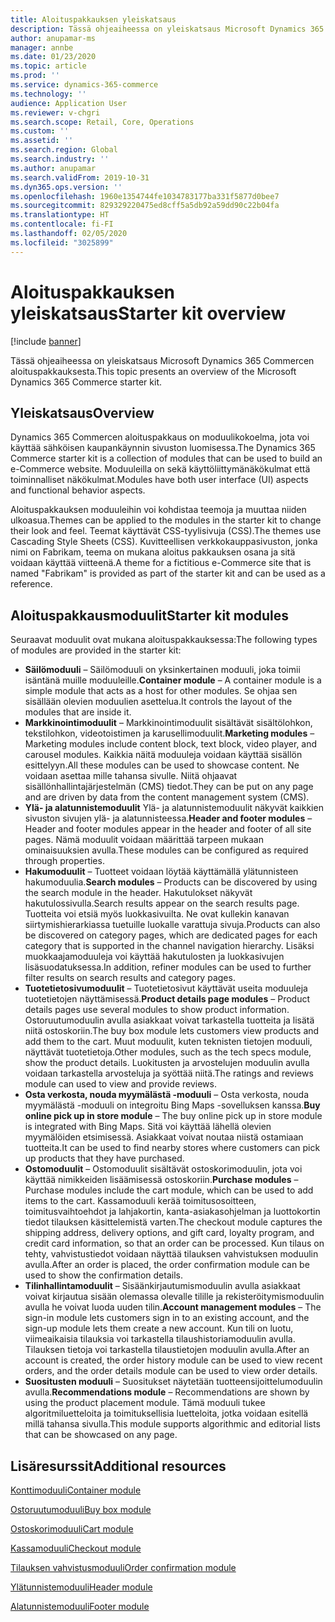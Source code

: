 ```yaml
---
title: Aloituspakkauksen yleiskatsaus
description: Tässä ohjeaiheessa on yleiskatsaus Microsoft Dynamics 365 Commercen aloituspakkauksesta.
author: anupamar-ms
manager: annbe
ms.date: 01/23/2020
ms.topic: article
ms.prod: ''
ms.service: dynamics-365-commerce
ms.technology: ''
audience: Application User
ms.reviewer: v-chgri
ms.search.scope: Retail, Core, Operations
ms.custom: ''
ms.assetid: ''
ms.search.region: Global
ms.search.industry: ''
ms.author: anupamar
ms.search.validFrom: 2019-10-31
ms.dyn365.ops.version: ''
ms.openlocfilehash: 1960e1354744fe1034783177ba331f5877d0bee7
ms.sourcegitcommit: 829329220475ed8cff5a5db92a59dd90c22b04fa
ms.translationtype: HT
ms.contentlocale: fi-FI
ms.lasthandoff: 02/05/2020
ms.locfileid: "3025899"
---
```

# <a name="starter-kit-overview"></a><span data-ttu-id="03c42-103">Aloituspakkauksen yleiskatsaus</span><span class="sxs-lookup"><span data-stu-id="03c42-103">Starter kit overview</span></span>


[!include [banner](includes/banner.md)]

<span data-ttu-id="03c42-104">Tässä ohjeaiheessa on yleiskatsaus Microsoft Dynamics 365 Commercen aloituspakkauksesta.</span><span class="sxs-lookup"><span data-stu-id="03c42-104">This topic presents an overview of the Microsoft Dynamics 365 Commerce starter kit.</span></span>

## <a name="overview"></a><span data-ttu-id="03c42-105">Yleiskatsaus</span><span class="sxs-lookup"><span data-stu-id="03c42-105">Overview</span></span>

<span data-ttu-id="03c42-106">Dynamics 365 Commercen aloituspakkaus on moduulikokoelma, jota voi käyttää sähköisen kaupankäynnin sivuston luomisessa.</span><span class="sxs-lookup"><span data-stu-id="03c42-106">The Dynamics 365 Commerce starter kit is a collection of modules that can be used to build an e-Commerce website.</span></span> <span data-ttu-id="03c42-107">Moduuleilla on sekä käyttöliittymänäkökulmat että toiminnalliset näkökulmat.</span><span class="sxs-lookup"><span data-stu-id="03c42-107">Modules have both user interface (UI) aspects and functional behavior aspects.</span></span>

<span data-ttu-id="03c42-108">Aloituspakkauksen moduuleihin voi kohdistaa teemoja ja muuttaa niiden ulkoasua.</span><span class="sxs-lookup"><span data-stu-id="03c42-108">Themes can be applied to the modules in the starter kit to change their look and feel.</span></span> <span data-ttu-id="03c42-109">Teemat käyttävät CSS-tyylisivuja (CSS).</span><span class="sxs-lookup"><span data-stu-id="03c42-109">The themes use Cascading Style Sheets (CSS).</span></span> <span data-ttu-id="03c42-110">Kuvitteellisen verkkokauppasivuston, jonka nimi on Fabrikam, teema on mukana aloitus pakkauksen osana ja sitä voidaan käyttää viitteenä.</span><span class="sxs-lookup"><span data-stu-id="03c42-110">A theme for a fictitious e-Commerce site that is named "Fabrikam" is provided as part of the starter kit and can be used as a reference.</span></span>

## <a name="starter-kit-modules"></a><span data-ttu-id="03c42-111">Aloituspakkausmoduulit</span><span class="sxs-lookup"><span data-stu-id="03c42-111">Starter kit modules</span></span>

<span data-ttu-id="03c42-112">Seuraavat moduulit ovat mukana aloituspakkauksessa:</span><span class="sxs-lookup"><span data-stu-id="03c42-112">The following types of modules are provided in the starter kit:</span></span>

- <span data-ttu-id="03c42-113">**Säilömoduuli** – Säilömoduuli on yksinkertainen moduuli, joka toimii isäntänä muille moduuleille.</span><span class="sxs-lookup"><span data-stu-id="03c42-113">**Container module** – A container module is a simple module that acts as a host for other modules.</span></span> <span data-ttu-id="03c42-114">Se ohjaa sen sisällään olevien moduulien asettelua.</span><span class="sxs-lookup"><span data-stu-id="03c42-114">It controls the layout of the modules that are inside it.</span></span>
- <span data-ttu-id="03c42-115">**Markkinointimoduulit** – Markkinointimoduulit sisältävät sisältölohkon, tekstilohkon, videotoistimen ja karusellimoduulit.</span><span class="sxs-lookup"><span data-stu-id="03c42-115">**Marketing modules** – Marketing modules include content block, text block, video player, and carousel modules.</span></span> <span data-ttu-id="03c42-116">Kaikkia näitä moduuleja voidaan käyttää sisällön esittelyyn.</span><span class="sxs-lookup"><span data-stu-id="03c42-116">All these modules can be used to showcase content.</span></span> <span data-ttu-id="03c42-117">Ne voidaan asettaa mille tahansa sivulle. Niitä ohjaavat sisällönhallintajärjestelmän (CMS) tiedot.</span><span class="sxs-lookup"><span data-stu-id="03c42-117">They can be put on any page and are driven by data from the content management system (CMS).</span></span>
- <span data-ttu-id="03c42-118">**Ylä- ja alatunnistemoduulit** Ylä- ja alatunnistemoduulit näkyvät kaikkien sivuston sivujen ylä- ja alatunnisteessa.</span><span class="sxs-lookup"><span data-stu-id="03c42-118">**Header and footer modules** – Header and footer modules appear in the header and footer of all site pages.</span></span> <span data-ttu-id="03c42-119">Nämä moduulit voidaan määrittää tarpeen mukaan ominaisuuksien avulla.</span><span class="sxs-lookup"><span data-stu-id="03c42-119">These modules can be configured as required through properties.</span></span>
- <span data-ttu-id="03c42-120">**Hakumoduulit** – Tuotteet voidaan löytää käyttämällä ylätunnisteen hakumoduulia.</span><span class="sxs-lookup"><span data-stu-id="03c42-120">**Search modules** – Products can be discovered by using the search module in the header.</span></span> <span data-ttu-id="03c42-121">Hakutulokset näkyvät hakutulossivulla.</span><span class="sxs-lookup"><span data-stu-id="03c42-121">Search results appear on the search results page.</span></span> <span data-ttu-id="03c42-122">Tuotteita voi etsiä myös luokkasivuilta. Ne ovat kullekin kanavan siirtymishierarkiassa tuetuille luokalle varattuja sivuja.</span><span class="sxs-lookup"><span data-stu-id="03c42-122">Products can also be discovered on category pages, which are dedicated pages for each category that is supported in the channel navigation hierarchy.</span></span> <span data-ttu-id="03c42-123">Lisäksi muokkaajamoduuleja voi käyttää hakutulosten ja luokkasivujen lisäsuodatuksessa.</span><span class="sxs-lookup"><span data-stu-id="03c42-123">In addition, refiner modules can be used to further filter results on search results and category pages.</span></span>
- <span data-ttu-id="03c42-124">**Tuotetietosivumoduulit** – Tuotetietosivut käyttävät useita moduuleja tuotetietojen näyttämisessä.</span><span class="sxs-lookup"><span data-stu-id="03c42-124">**Product details page modules** – Product details pages use several modules to show product information.</span></span> <span data-ttu-id="03c42-125">Ostoruutumoduulin avulla asiakkaat voivat tarkastella tuotteita ja lisätä niitä ostoskoriin.</span><span class="sxs-lookup"><span data-stu-id="03c42-125">The buy box module lets customers view products and add them to the cart.</span></span> <span data-ttu-id="03c42-126">Muut moduulit, kuten teknisten tietojen moduuli, näyttävät tuotetietoja.</span><span class="sxs-lookup"><span data-stu-id="03c42-126">Other modules, such as the tech specs module, show the product details.</span></span> <span data-ttu-id="03c42-127">Luokitusten ja arvostelujen moduulin avulla voidaan tarkastella arvosteluja ja syöttää niitä.</span><span class="sxs-lookup"><span data-stu-id="03c42-127">The ratings and reviews module can used to view and provide reviews.</span></span>
- <span data-ttu-id="03c42-128">**Osta verkosta, nouda myymälästä -moduuli** – Osta verkosta, nouda myymälästä -moduuli on integroitu Bing Maps -sovelluksen kanssa.</span><span class="sxs-lookup"><span data-stu-id="03c42-128">**Buy online pick up in store module** – The buy online pick up in store module is integrated with Bing Maps.</span></span> <span data-ttu-id="03c42-129">Sitä voi käyttää lähellä olevien myymälöiden etsimisessä. Asiakkaat voivat noutaa niistä ostamiaan tuotteita.</span><span class="sxs-lookup"><span data-stu-id="03c42-129">It can be used to find nearby stores where customers can pick up products that they have purchased.</span></span>
- <span data-ttu-id="03c42-130">**Ostomoduulit** – Ostomoduulit sisältävät ostoskorimoduulin, jota voi käyttää nimikkeiden lisäämisessä ostoskoriin.</span><span class="sxs-lookup"><span data-stu-id="03c42-130">**Purchase modules** – Purchase modules include the cart module, which can be used to add items to the cart.</span></span> <span data-ttu-id="03c42-131">Kassamoduuli kerää toimitusosoitteen, toimitusvaihtoehdot ja lahjakortin, kanta-asiakasohjelman ja luottokortin tiedot tilauksen käsittelemistä varten.</span><span class="sxs-lookup"><span data-stu-id="03c42-131">The checkout module captures the shipping address, delivery options, and gift card, loyalty program, and credit card information, so that an order can be processed.</span></span> <span data-ttu-id="03c42-132">Kun tilaus on tehty, vahvistustiedot voidaan näyttää tilauksen vahvistuksen moduulin avulla.</span><span class="sxs-lookup"><span data-stu-id="03c42-132">After an order is placed, the order confirmation module can be used to show the confirmation details.</span></span>
- <span data-ttu-id="03c42-133">**Tilinhallintamoduulit** – Sisäänkirjautumismoduulin avulla asiakkaat voivat kirjautua sisään olemassa olevalle tilille ja rekisteröitymismoduulin avulla he voivat luoda uuden tilin.</span><span class="sxs-lookup"><span data-stu-id="03c42-133">**Account management modules** – The sign-in module lets customers sign in to an existing account, and the sign-up module lets them create a new account.</span></span> <span data-ttu-id="03c42-134">Kun tili on luotu, viimeaikaisia tilauksia voi tarkastella tilaushistoriamoduulin avulla. Tilauksen tietoja voi tarkastella tilaustietojen moduulin avulla.</span><span class="sxs-lookup"><span data-stu-id="03c42-134">After an account is created, the order history module can be used to view recent orders, and the order details module can be used to view order details.</span></span>
- <span data-ttu-id="03c42-135">**Suositusten moduuli** – Suositukset näytetään tuotteensijoittelumoduulin avulla.</span><span class="sxs-lookup"><span data-stu-id="03c42-135">**Recommendations module** – Recommendations are shown by using the product placement module.</span></span> <span data-ttu-id="03c42-136">Tämä moduuli tukee algoritmiluetteloita ja toimituksellisia luetteloita, jotka voidaan esitellä millä tahansa sivulla.</span><span class="sxs-lookup"><span data-stu-id="03c42-136">This module supports algorithmic and editorial lists that can be showcased on any page.</span></span>

## <a name="additional-resources"></a><span data-ttu-id="03c42-137">Lisäresurssit</span><span class="sxs-lookup"><span data-stu-id="03c42-137">Additional resources</span></span>

[<span data-ttu-id="03c42-138">Konttimoduuli</span><span class="sxs-lookup"><span data-stu-id="03c42-138">Container module</span></span>](add-container-module.md)

[<span data-ttu-id="03c42-139">Ostoruutumoduuli</span><span class="sxs-lookup"><span data-stu-id="03c42-139">Buy box module</span></span>](add-buy-box.md)

[<span data-ttu-id="03c42-140">Ostoskorimoduuli</span><span class="sxs-lookup"><span data-stu-id="03c42-140">Cart module</span></span>](add-cart-module.md)

[<span data-ttu-id="03c42-141">Kassamoduuli</span><span class="sxs-lookup"><span data-stu-id="03c42-141">Checkout module</span></span>](add-checkout-module.md)

[<span data-ttu-id="03c42-142">Tilauksen vahvistusmoduuli</span><span class="sxs-lookup"><span data-stu-id="03c42-142">Order confirmation module</span></span>](order-confirmation-module.md)

[<span data-ttu-id="03c42-143">Ylätunnistemoduuli</span><span class="sxs-lookup"><span data-stu-id="03c42-143">Header module</span></span>](author-header-module.md)

[<span data-ttu-id="03c42-144">Alatunnistemoduuli</span><span class="sxs-lookup"><span data-stu-id="03c42-144">Footer module</span></span>](author-footer-module.md)

